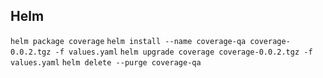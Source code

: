 

## Helm

`helm package coverage`
`helm install --name coverage-qa coverage-0.0.2.tgz -f values.yaml`
`helm upgrade coverage coverage-0.0.2.tgz -f values.yaml`
`helm delete --purge coverage-qa`
